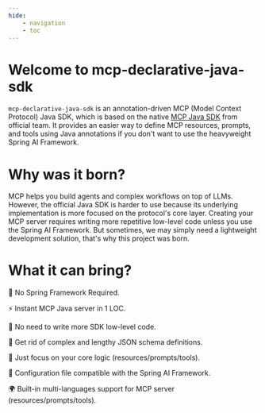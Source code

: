 ```yaml
---
hide:
    - navigation
    - toc
---
```


# Welcome to mcp-declarative-java-sdk

`mcp-declarative-java-sdk` is an annotation-driven MCP (Model Context Protocol) Java SDK, which is based on the native
[MCP Java SDK](https://github.com/modelcontextprotocol/java-sdk) from official team. It provides an easier way to define
MCP resources, prompts, and tools using Java annotations if you don't want to use the heavyweight Spring AI Framework.

# Why was it born?

MCP helps you build agents and complex workflows on top of LLMs. However, the official Java SDK is harder to use because
its underlying implementation is more focused on the protocol's core layer. Creating your MCP server requires writing more
repetitive low-level code unless you use the Spring AI Framework. But sometimes, we may simply need a lightweight development
solution, that's why this project was born.

# What it can bring?

🚫 No Spring Framework Required.

⚡  Instant MCP Java server in 1 LOC.

🎉 No need to write more SDK low-level code.

👏 Get rid of complex and lengthy JSON schema definitions.

🎯 Just focus on your core logic (resources/prompts/tools).

🔌 Configuration file compatible with the Spring AI Framework.

🌍 Built-in multi-languages support for MCP server (resources/prompts/tools).

